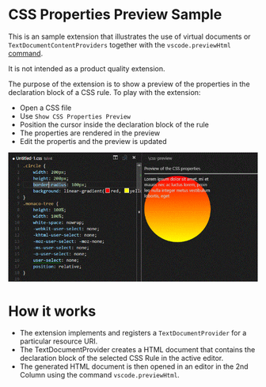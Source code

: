 # CSS Properties Preview Sample
This is an sample extension that illustrates the use of virtual documents or `TextDocumentContentProviders` together with the `vscode.previewHtml` 
[command](https://code.visualstudio.com/docs/extensionAPI/vscode-api-commands#_commands). 

It is not intended as a product quality extension.

The purpose of the extension is to show a preview of the properties in the declaration block of a CSS rule. To play with the extension:
- Open a CSS file
- Use `Show CSS Properties Preview`
- Position the cursor inside the declaration block of the rule
- The properties are rendered in the preview
- Edit the propertis and the preview is updated

![Navigation](images/preview.gif)

# How it works

- The extension implements and registers a `TextDocumentProvider` for a particular resource URI. 
- The TextDocumentProvider creates a HTML document that contains the declaration block of the selected CSS Rule in the active editor. 
- The generated HTML document is then opened in an editor in the 2nd Column using the command `vscode.previewHtml`. 


